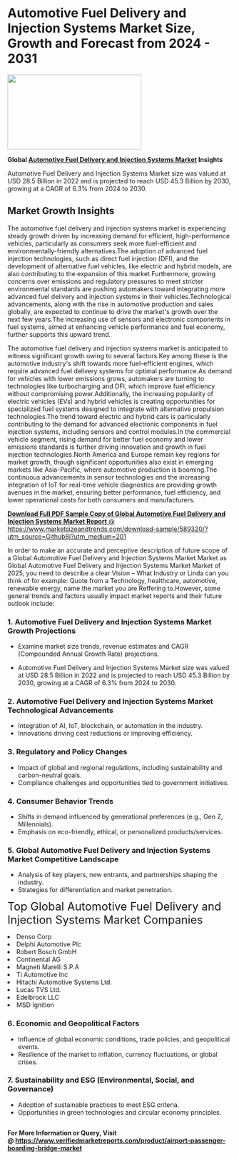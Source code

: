 <H1>Automotive Fuel Delivery and Injection Systems Market Size, Growth and Forecast from 2024 - 2031</H1><img class="aligncenter size-medium wp-image-584254" src="https://thirdeyenews.in/wp-content/uploads/2024/09/Global-Market-Research-300x168.jpeg" alt="" width="300" height="168" /><p><strong>Global&nbsp;<a href="https://www.marketsizeandtrends.com/download-sample/589320/?utm_source=Github8j?utm_medium=201">Automotive Fuel Delivery and Injection Systems Market</a> Insights</strong></p><p>Automotive Fuel Delivery and Injection Systems Market size was valued at USD 28.5 Billion in 2022 and is projected to reach USD 45.3 Billion by 2030, growing at a CAGR of 6.3% from 2024 to 2030.</p><p><h2>Market Growth Insights</h2> <p>The automotive fuel delivery and injection systems market is experiencing steady growth driven by increasing demand for efficient, high-performance vehicles, particularly as consumers seek more fuel-efficient and environmentally-friendly alternatives.The adoption of advanced fuel injection technologies, such as direct fuel injection (DFI), and the development of alternative fuel vehicles, like electric and hybrid models, are also contributing to the expansion of this market.Furthermore, growing concerns over emissions and regulatory pressures to meet stricter environmental standards are pushing automakers toward integrating more advanced fuel delivery and injection systems in their vehicles.Technological advancements, along with the rise in automotive production and sales globally, are expected to continue to drive the market's growth over the next few years.The increasing use of sensors and electronic components in fuel systems, aimed at enhancing vehicle performance and fuel economy, further supports this upward trend.</p> <p><a href="#"></a></p> <p>The automotive fuel delivery and injection systems market is anticipated to witness significant growth owing to several factors.Key among these is the automotive industry's shift towards more fuel-efficient engines, which require advanced fuel delivery systems for optimal performance.As demand for vehicles with lower emissions grows, automakers are turning to technologies like turbocharging and DFI, which improve fuel efficiency without compromising power.Additionally, the increasing popularity of electric vehicles (EVs) and hybrid vehicles is creating opportunities for specialized fuel systems designed to integrate with alternative propulsion technologies.The trend toward electric and hybrid cars is particularly contributing to the demand for advanced electronic components in fuel injection systems, including sensors and control modules.In the commercial vehicle segment, rising demand for better fuel economy and lower emissions standards is further driving innovation and growth in fuel injection technologies.North America and Europe remain key regions for market growth, though significant opportunities also exist in emerging markets like Asia-Pacific, where automotive production is booming.The continuous advancements in sensor technologies and the increasing integration of IoT for real-time vehicle diagnostics are providing growth avenues in the market, ensuring better performance, fuel efficiency, and lower operational costs for both consumers and manufacturers.</p> <p><a href="#"></p><p><span class=""><strong>Download Full PDF Sample Copy of Global Automotive Fuel Delivery and Injection Systems Market Report</strong> @ <a href="https://www.marketsizeandtrends.com/download-sample/589320/?utm_source=Github8j?utm_medium=201" target="_blank">https://www.marketsizeandtrends.com/download-sample/589320/?utm_source=Github8j?utm_medium=201</a></span></p><p>In order to make an accurate and perceptive description of future scope of a Global&nbsp;Automotive Fuel Delivery and Injection Systems Market Market as Global&nbsp;Automotive Fuel Delivery and Injection Systems Market Market of 2025, you need to describe a clear Vision &ndash; What Industry or Linda can you think of for example: Quote from a Technology, healthcare, automotive, renewable energy, name the market you are Reffering to.However, some general trends and factors usually impact market reports and their future outlook include:</p><h3>1.&nbsp;<strong>Automotive Fuel Delivery and Injection Systems Market Growth Projections</strong></h3><ul><li>Examine market size trends, revenue estimates and CAGR (Compounded Annual Growth Rate) projections.</li><li><p>Automotive Fuel Delivery and Injection Systems Market size was valued at USD 28.5 Billion in 2022 and is projected to reach USD 45.3 Billion by 2030, growing at a CAGR of 6.3% from 2024 to 2030.</p></li></ul><h3>2.&nbsp;<strong>Automotive Fuel Delivery and Injection Systems Market Technological Advancements</strong></h3><ul><li>Integration of AI, IoT, blockchain, or automation in the industry.</li><li>Innovations driving cost reductions or improving efficiency.</li></ul><h3>3.&nbsp;<strong>Regulatory and Policy Changes</strong></h3><ul><li>Impact of global and regional regulations, including sustainability and carbon-neutral goals.</li><li>Compliance challenges and opportunities tied to government initiatives.</li></ul><h3>4.&nbsp;<strong>Consumer Behavior Trends</strong></h3><ul><li>Shifts in demand influenced by generational preferences (e.g., Gen Z, Millennials).</li><li>Emphasis on eco-friendly, ethical, or personalized products/services.</li></ul><h3>5.&nbsp;<strong>Global Automotive Fuel Delivery and Injection Systems Market Competitive Landscape</strong></h3><ul><li>Analysis of key players, new entrants, and partnerships shaping the industry.</li><li>Strategies for differentiation and market penetration.</li></ul><p data-pm-slice="1 1 []"><span style="color: inherit; font-family: inherit; font-size: 25px;">Top Global Automotive Fuel Delivery and Injection Systems Market Companies</span></p><div class="" data-test-id=""><p><li>Denso Corp</li><li> Delphi Automotive Plc</li><li> Robert Bosch GmbH</li><li> Continental AG</li><li> Magneti Marelli S.P.A</li><li> Ti Automotive Inc</li><li> Hitachi Automotive Systems Ltd.</li><li> Lucas TVS Ltd.</li><li> Edelbrock LLC</li><li> MSD Ignition</li></p></div><h3>6.&nbsp;<strong>Economic and Geopolitical Factors</strong></h3><ul><li>Influence of global economic conditions, trade policies, and geopolitical events.</li><li>Resilience of the market to inflation, currency fluctuations, or global crises.</li></ul><h3>7.&nbsp;<strong>Sustainability and ESG (Environmental, Social, and Governance)</strong></h3><ul><li>Adoption of sustainable practices to meet ESG criteria.</li><li>Opportunities in green technologies and circular economy principles.</li></ul><h2><strong style="font-size: 14px;">For More Information or Query, Visit @&nbsp;</strong><a style="background-color: #ffffff; font-size: 14px;" href="https://www.marketsizeandtrends.com/report/automotive-fuel-delivery-and-injection-systems-market/" target="_blank">https://www.verifiedmarketreports.com/product/airport-passenger-boarding-bridge-market</a></h2>